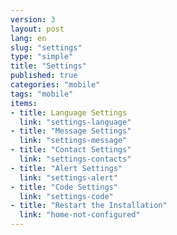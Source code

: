 ```yaml
---
version: 3
layout: post
lang: en
slug: "settings"
type: "simple"
title: "Settings"
published: true
categories: "mobile"
tags: "mobile"
items:
- title: Language Settings
  link: "settings-language"
- title: "Message Settings"
  link: "settings-message"
- title: "Contact Settings"
  link: "settings-contacts"
- title: "Alert Settings"
  link: "settings-alert"
- title: "Code Settings"
  link: "settings-code"
- title: "Restart the Installation"
  link: "home-not-configured"
---
```

